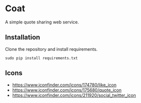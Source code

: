 Coat
====

A simple quote sharing web service.

Installation
------------

Clone the repository and install requirements.

```
sudo pip install requirements.txt
```


Icons
-----

* https://www.iconfinder.com/icons/174780/like_icon
* https://www.iconfinder.com/icons/175680/quote_icon
* https://www.iconfinder.com/icons/211920/social_twitter_icon
